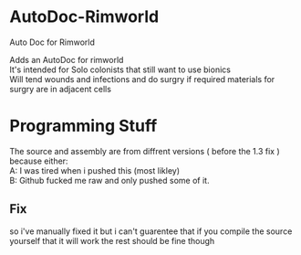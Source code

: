 # AutoDoc-Rimworld 
Auto Doc for Rimworld 

Adds an AutoDoc for rimworld <br/>
It's intended for Solo colonists that still want to use bionics <br/>
Will tend wounds and infections and 
do surgry if required materials for surgry are in adjacent cells 


# Programming Stuff
The source and assembly are from diffrent versions ( before the 1.3 fix ) because either: <br/>
A: I was tired when i pushed this (most likley) <br/>
B: Github fucked me raw and only pushed some of it. 
## Fix 
so i've manually fixed it but i can't guarentee that if you compile the source yourself that it will work 
the rest should be fine though 
